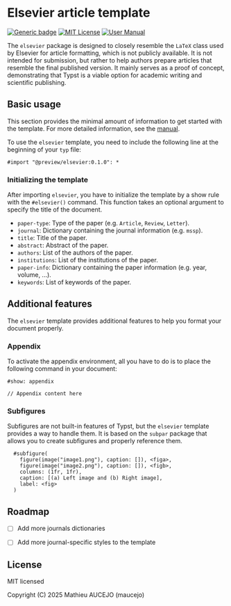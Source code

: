 # Elsevier article template

[![Generic badge](https://img.shields.io/badge/Version-0.1.0-cornflowerblue.svg)]()
[![MIT License](https://img.shields.io/badge/License-MIT-forestgreen)](https://github.com/maucejo/elsearticle/blob/main/LICENSE)
[![User Manual](https://img.shields.io/badge/doc-.pdf-mediumpurple)](https://github.com/maucejo/elsevier/blob/main/docs/manual.pdf)

The `elsevier` package is designed to closely resemble the `LaTeX` class used by Elsevier for article formatting, which is not publicly available. It is not intended for submission, but rather to help authors prepare articles that resemble the final published version. It mainly serves as a proof of concept, demonstrating that Typst is a viable option for academic writing and scientific publishing.

## Basic usage

This section provides the minimal amount of information to get started with the template. For more detailed information, see the [manual](https://github.com/maucejo/elsevier/blob/main/docs/manual.pdf).

To use the `elsevier` template, you need to include the following line at the beginning of your `typ` file:

```typ
#import "@preview/elsevier:0.1.0": *
```

### Initializing the template

After importing `elsevier`, you have to initialize the template by a show rule with the `#elsevier()` command. This function takes an optional argument to specify the title of the document.

* `paper-type`: Type of the paper (e.g. `Article`, `Review`, `Letter`).
* `journal`: Dictionary containing the journal information (e.g. `mssp`).
* `title`: Title of the paper.
* `abstract`: Abstract of the paper.
* `authors`: List of the authors of the paper.
* `institutions`: List of the institutions of the paper.
* `paper-info`: Dictionary containing the paper information (e.g. year, volume, ...).
* `keywords`: List of keywords of the paper.


## Additional features

The `elsevier` template provides additional features to help you format your document properly.

### Appendix

To activate the appendix environment, all you have to do is to place the following command in your document:
```typ
#show: appendix

// Appendix content here
```

### Subfigures

Subfigures are not built-in features of Typst, but the `elsevier` template provides a way to handle them. It is based on the `subpar` package that allows you to create subfigures and properly reference them.

```typ
  #subfigure(
    figure(image("image1.png"), caption: []), <figa>,
    figure(image("image2.png"), caption: []), <figb>,
    columns: (1fr, 1fr),
    caption: [(a) Left image and (b) Right image],
    label: <fig>
  )
```

## Roadmap

- [ ] Add more journals dictionaries
- [ ] Add more journal-specific styles to the template


## License
MIT licensed

Copyright (C) 2025 Mathieu AUCEJO (maucejo)